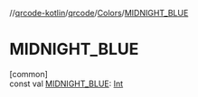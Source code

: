 //[qrcode-kotlin](../../../index.md)/[qrcode](../index.md)/[Colors](index.md)/[MIDNIGHT_BLUE](-m-i-d-n-i-g-h-t_-b-l-u-e.md)

# MIDNIGHT_BLUE

[common]\
const val [MIDNIGHT_BLUE](-m-i-d-n-i-g-h-t_-b-l-u-e.md): [Int](https://kotlinlang.org/api/latest/jvm/stdlib/kotlin/-int/index.html)
